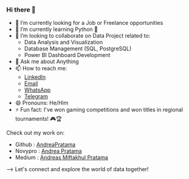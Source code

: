 ### Hi there 👋

<!-- 
**AndreaPratama/AndreaPratama** is a ✨ _special_ ✨ repository because its `README.md` (this file) appears on your GitHub profile.

Here are some ideas to get you started:
-->

- 🔭 I’m currently looking for a Job or Freelance opportunities
- 🌱 I’m currently learning Python 🐍
- 👯 I’m looking to collaborate on Data Project related to:
  - Data Analysis and Visualization
  - Database Management (SQL, PostgreSQL)
  - Power BI Dashboard Development
- 💬 Ask me about Anything
- 📫 How to reach me:
  - [LinkedIn](https://www.linkedin.com/in/andreas-mp/)
  - [Email](mailto:andreapratama04@gmail.com)
  - [WhatsApp](https://wa.me/6282336948803)
  - [Telegram](https://t.me/6287855031173)
- 😄 Pronouns: He/Him
- ⚡ Fun fact: I've won gaming competitions and won titles in regional tournaments! 🎮🏆

Check out my work on:
  - Github : [AndreaPratama](https://github.com/AndreaPratama)
  - Novypro : [Andrea Pratama](https://www.novypro.com/profile_projects/andreapratama)
  - Medium : [Andreas Miftakhul Pratama](https://medium.com/@andreapratama04)


--> Let's connect and explore the world of data together!
